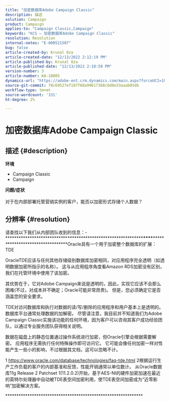 ```yaml
---
title: "加密数据库Adobe Campaign Classic"
description: 描述
solution: Campaign
product: Campaign
applies-to: "Campaign Classic,Campaign"
keywords: "KCS — 加密数据库Adobe Campaign Classic"
resolution: Resolution
internal-notes: "E-000521507"
bug: false
article-created-by: Krunal Oza
article-created-date: "12/13/2022 2:12:19 PM"
article-published-by: Krunal Oza
article-published-date: "12/13/2022 2:18:59 PM"
version-number: 3
article-number: KA-18005
dynamics-url: "https://adobe-ent.crm.dynamics.com/main.aspx?forceUCI=1&pagetype=entityrecord&etn=knowledgearticle&id=f9acc522-f07a-ed11-81ac-6045bd006b3d"
source-git-commit: 78c69527ef187f88a99617368cbd0e33aaab05db
workflow-type: tm+mt
source-wordcount: '331'
ht-degree: 2%

---
```


# 加密数据库Adobe Campaign Classic

## 描述 {#description}

<b>环境</b>
- Campaign Classic
- Campaign



<b>问题/症状</b><br><br>对于在内部部署托管营销实例的客户，能否以加密形式存储个人数据？<br>

## 分辨率 {#resolution}


请查找以下我们从内部团队收到的信息：- \*\*\*\*\*\*\*\*\*\*\*\*\*\*\*\*\*\*\*\*\*\*\*\*\**\**\*\**\*\*\*\*\*\*\*\*\*\*\*\*\*\*\*\*\*\*\*\*\*\*\*\*\**\**\*\**\*\**\*\*\*\***\*\*\*\***\*\*\*\*\*\**\*\*\*\*\*\*\*\*\*\*\*\*\*\*\*\*\*\*\*\*\*\*\*\*\*\*\*Oracle具有一个用于加密整个数据库的扩展：TDE

OracleTDE应该与任何其他存储级别数据库加密相同，对应用程序完全透明（如透明数据加密所指示的名称）。 这与从应用程序角度看Amazon RDS加密没有区别，我们在托管环境中使用了该加密。

其优势在于，它对Adobe Campaign来说是透明的，因此，实现它应该不会那么困难(不过，对成本并不确定；Oracle可能非常昂贵)。 但是，您必须确定它是否涵盖您的安全要求。

TDE对访问数据库和执行对数据的读/写/删除的应用程序和用户基本上是透明的。 数据库平台通常处理数据的加解密。 尽管请注意，我目前并不知道我们为Adobe Campaign Classic实施该功能的任何环境，因为客户可以咨询其客户成功经验团队，以通过专业服务团队获得相关说明。

数据在磁盘上的静态位置通过操作系统进行加密，但Oracle引擎会根据需要解密。 应用程序无需执行任何特殊操作即可访问它。 它可能会像任何加密一样对性能产生一些小的影响，不过根据其文档，这可以忽略不计。

1 https://www.oracle.com/database/technologies/faq-tde.html 2根据运行生产工作负载的客户的内部基准和反馈，性能开销通常以单位数计。 从Oracle数据库11g Release 2 Patchset 1(11.2.0.2)开始，基于AES-NI的硬件加密加速在最近的英特尔处理器中自动被TDE表空间加密利用，使TDE表空间加密成为“近零影响”加密解决方案。

\*\*\*\*\*\*\*\*\*\*\*\*\*\*\*\*\*\*\*\*\*\*\*\*\*\*\*\*\*\*\*\*\*\*\*\*\*\*\*\*\*\*\*\*\*\*\*\*\*\*\*\*\*\*\*\*\*\*\*\*\*\*
